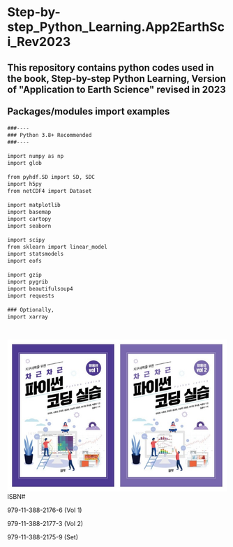 # Step-by-step_Python_Learning.App2EarthSci_Rev2023
This repository contains python codes used in the book, Step-by-step Python Learning, Version of "Application to Earth Science" revised in 2023
<br>
<br>
Packages/modules import examples
---

```
###----
### Python 3.8+ Recommended
###----

import numpy as np
import glob

from pyhdf.SD import SD, SDC
import h5py
from netCDF4 import Dataset

import matplotlib
import basemap
import cartopy
import seaborn

import scipy
from sklearn import linear_model
import statsmodels
import eofs

import gzip
import pygrib
import beautifulsoup4
import requests

### Optionally,
import xarray
```

<br>

![Book_cover](./Book_cover_small.jpg)
<br>
ISBN#

979-11-388-2176-6 (Vol 1)

979-11-388-2177-3 (Vol 2)

979-11-388-2175-9 (Set)
